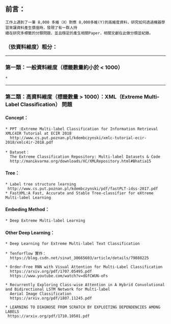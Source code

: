 ## 前言：

    工作上遇到了一筆 8,000 多維（X）對應 8,000多維(Y)的高維度資料，研究如何透過機器學習來讓資料產生價值時，發現了有一群人持
    續在研究多標籤的分類問題，並且穩定的產生相關Paper，相關文獻在此做分類並紀錄。


### （依資料維度）粗分：  
* * * * *
### 第一類：一般資料維度（標籤數量約小於 < 1000）


    *


* * * * *
### 第二類：高資料維度（標籤數量 > 1000）：XML（Extreme Multi-Label Classification） 問題  

   #### Concept：
    * PPT :Extreme Multi-label Classification for Information Retrieval XMLC4IR Tutorial at ECIR 2018   
      http://www.cs.put.poznan.pl/kdembczynski/xmlc-tutorial-ecir-2018/xmlc4ir-2018.pdf  
      
    * Dataset：
      The Extreme Classification Repository: Multi-label Datasets & Code  
      http://manikvarma.org/downloads/XC/XMLRepository.html#Bhatia15

   #### Tree：
    * Label tree structure learning  
     http://www.cs.put.poznan.pl/kdembczynski/pdf/fastPLT-idss-2017.pdf  
    * FastXML:A Fast, Accurate and Stable Tree-classifier for eXtreme Multi-label Learning  
    
   #### Embeding Method：
    * Deep Extreme Multi-label Learning
 
   #### Other Deep Learning：
    * Deep Learning for Extreme Multi-label Text Classification  

    * Tenforflow 實作：
      https://blog.csdn.net/sinat_30665603/article/details/79888225  

    * Order-Free RNN with Visual Attention for Multi-Label Classification  
      https://arxiv.org/pdf/1707.05495.pdf  
      https://www.youtube.com/watch?v=dGfCWUN-oFs
     
    * Recurrently Exploring Class-wise Attention in A Hybrid Convolutional and Bidirectional LSTM Network for Multi-label 
      Aerial Image Classification  
      https://arxiv.org/pdf/1807.11245.pdf  

    * LEARNING TO DIAGNOSE FROM SCRATCH BY EXPLOITING DEPENDENCIES AMONG LABELS  
     https://arxiv.org/pdf/1710.10501.pdf  

